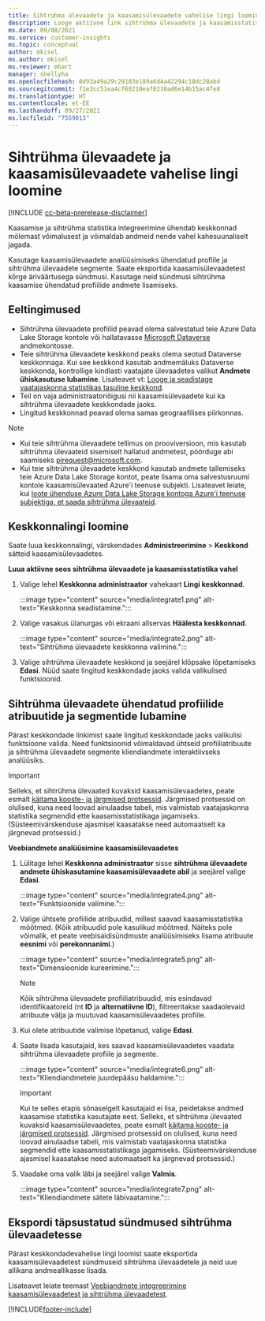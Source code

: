 ```yaml
---
title: Sihtrühma ülevaadete ja kaasamisülevaadete vahelise lingi loomine
description: Looge aktiivne link sihtrühma ülevaadete ja kaasamisstatistika vahel, et võimaldada andmete kahesuunalist jagamist.
ms.date: 09/08/2021
ms.service: customer-insights
ms.topic: conceptual
author: mkisel
ms.author: mkisel
ms.reviewer: mhart
manager: shellyha
ms.openlocfilehash: 8d93a49a29c29103e189a6d4a42294c18dc28abd
ms.sourcegitcommit: f1e3cc51ea4cf68210eaf0210ad6e14b15ac4fe8
ms.translationtype: HT
ms.contentlocale: et-EE
ms.lasthandoff: 09/27/2021
ms.locfileid: "7559013"
---
```

# <a name="create-a-link-between-audience-insights-and-engagement-insights"></a>Sihtrühma ülevaadete ja kaasamisülevaadete vahelise lingi loomine

[!INCLUDE [cc-beta-prerelease-disclaimer](includes/cc-beta-prerelease-disclaimer.md)]

Kaasamise ja sihtrühma statistika integreerimine ühendab keskkonnad mõlemast võimalusest ja võimaldab andmeid nende vahel kahesuunaliselt jagada.

Kasutage kaasamisülevaadete analüüsimiseks ühendatud profiile ja sihtrühma ülevaadete segmente. Saate eksportida kaasamisülevaadetest kõrge äriväärtusega sündmusi. Kasutage neid sündmusi sihtrühma kaasamise ühendatud profiilide andmete lisamiseks.

## <a name="prerequisites"></a>Eeltingimused

- Sihtrühma ülevaadete profiilid peavad olema salvestatud teie Azure Data Lake Storage kontole või hallatavasse [Microsoft Dataverse](/powerapps/maker/data-platform/data-platform-intro.md) andmekontosse. 
- Teie sihtrühma ülevaadete keskkond peaks olema seotud Dataverse keskkonnaga. Kui see keskkond kasutab andmemäluks Dataverse keskkonda, kontrollige kindlasti vaatajate ülevaadetes valikut **Andmete ühiskasutuse lubamine**. Lisateavet vt: [Looge ja seadistage vaatajaskonna statistikas tasuline keskkond](../audience-insights/get-started-paid.md).
- Teil on vaja administraatoriõigusi nii kaasamisülevaadete kui ka sihtrühma ülevaadete keskkondade jaoks.
- Lingitud keskkonnad peavad olema samas geograafilises piirkonnas.

> [!NOTE]
> - Kui teie sihtrühma ülevaadete tellimus on prooviversioon, mis kasutab sihtrühma ülevaateid sisemiselt hallatud andmetest, pöörduge abi saamiseks [pirequest@microsoft.com](mailto:pirequest@microsoft.com). 
> - Kui teie sihtrühma ülevaadete keskkond kasutab andmete tallemiseks teie Azure Data Lake Storage kontot, peate lisama oma salvestusruumi kontole kaasamisülevaated Azure'i teenuse subjekti. Lisateavet leiate, kui [loote ühenduse Azure Data Lake Storage kontoga Azure'i teenuse subjektiga, et saada sihtrühma ülevaateid](../audience-insights/connect-service-principal.md). 


## <a name="create-an-environment-link"></a>Keskkonnalingi loomine

Saate luua keskkonnalingi, värskendades **Administreerimine** > **Keskkond** sätteid kaasamisülevaadetes.

**Luua aktiivne seos sihtrühma ülevaadete ja kaasamisstatistika vahel**

1. Valige lehel **Keskkonna administraator** vahekaart **Lingi keskkonnad**.

    :::image type="content" source="media/integrate1.png" alt-text="Keskkonna seadistamine.":::

1. Valige vasakus ülanurgas või ekraani allservas **Häälesta keskkonnad**.

     :::image type="content" source="media/integrate2.png" alt-text="Sihtrühma ülevaadete keskkonna valimine.":::

1. Valige sihtrühma ülevaadete keskkond ja seejärel klõpsake lõpetamiseks **Edasi**. Nüüd saate lingitud keskkondade jaoks valida valikulised funktsioonid.
 
## <a name="enable-audience-insights-unified-profiles-attributes-and-segments"></a>Sihtrühma ülevaadete ühendatud profiilide atribuutide ja segmentide lubamine

Pärast keskkondade linkimist saate lingitud keskkondade jaoks valikulisi funktsioone valida. Need funktsioonid võimaldavad ühtseid profiiliatribuute ja sihtrühma ülevaadete segmente kliendiandmete interaktiivseks analüüsiks.

> [!IMPORTANT]
> Selleks, et sihtrühma ülevaated kuvaksid kaasamisülevaadetes, peate esmalt [käitama kooste- ja järgmised protsessid](../audience-insights/merge-entities.md). Järgmised protsessid on olulised, kuna need loovad ainulaadse tabeli, mis valmistab vaatajaskonna statistika segmendid ette kaasamisstatistikaga jagamiseks. (Süsteemivärskenduse ajasmisel kaasatakse need automaatselt ka järgnevad protsessid.)

**Veebiandmete analüüsimine kaasamisülevaadetes**

1. Lülitage lehel **Keskkonna administraator** sisse **sihtrühma ülevaadete andmete ühiskasutamine kaasamisülevaadete abil** ja seejärel valige **Edasi**.

    :::image type="content" source="media/integrate4.png" alt-text="Funktsioonide valimine.":::

1. Valige ühtsete profiilide atribuudid, millest saavad kaasamisstatistika mõõtmed. (Kõik atribuudid pole kasulikud mõõtmed. Näiteks pole võimalik, et peate veebisaidisündmuste analüüsimiseks lisama atribuute **eesnimi** või **perekonnanimi**.)

    :::image type="content" source="media/integrate5.png" alt-text="Dimensioonide kureerimine.":::

   >[!NOTE]
   > Kõik sihtrühma ülevaadete profiiliatribuudid, mis esindavad identifikaatoreid (nt **ID** ja **alternatiivne ID**), filtreeritakse saadaolevaid atribuute välja ja muutuvad kaasamisülevaadetes profiile.

1. Kui olete atribuutide valimise lõpetanud, valige **Edasi**.
1. Saate lisada kasutajaid, kes saavad kaasamisülevaadetes vaadata sihtrühma ülevaadete profiile ja segmente.

    :::image type="content" source="media/integrate6.png" alt-text="Kliendiandmetele juurdepääsu haldamine.":::

   > [!IMPORTANT]
   > Kui te selles etapis sõnaselgelt kasutajaid ei lisa, peidetakse andmed kaasamise statistika kasutajate eest.
   > Selleks, et sihtrühma ülevaated kuvaksid kaasamisülevaadetes, peate esmalt [käitama kooste- ja järgmised protsessid](../audience-insights/merge-entities.md). Järgmised protsessid on olulised, kuna need loovad ainulaadse tabeli, mis valmistab vaatajaskonna statistika segmendid ette kaasamisstatistikaga jagamiseks. (Süsteemivärskenduse ajasmisel kaasatakse need automaatselt ka järgnevad protsessid.)

1. Vaadake oma valik läbi ja seejärel valige **Valmis**.

    :::image type="content" source="media/integrate7.png" alt-text="Kliendiandmete sätete läbivaatamine.":::

## <a name="export-refined-events-to-audience-insights"></a>Ekspordi täpsustatud sündmused sihtrühma ülevaadetesse

Pärast keskkondadevahelise lingi loomist saate eksportida kaasamisülevaadetest sündmuseid sihtrühma ülevaadetele ja neid uue allikana andmeallikasse lisada. 

Lisateavet leiate teemast [Veebiandmete integreerimine kaasamisülevaadetest ja sihtrühma ülevaadetest](../audience-insights/integrate-engagement-insights.md).

<!--
## Share engagement insights refined events with audience insights

After you create a link between environments, a new option becomes available for you to share [refined events](refined-events.md) with audience insights.

Consider the following when creating refined events for audience insights: 

- Provide a meaningful name for the refined event. It will be used as an activity name in audience insights.
- Select at least the following properties to create an activity in audience insights: 
    - Signal.Action.Name indicates the activity details.
    - Signal.User.Id maps with the customer ID.
    - Signal.View.Uri is a web address as a basis for segments or measures.
    - Signal.Export.Id is a primary key for events.
    - Signal.Timestamp determines the date and time for the activity.

To share refined events:

1. From the engagement insights menu, select **Data** and then select the **Events** tab.
2. On the **Action** menu, select **Share as activity**.

    :::image type="content" source="media/integrate8.png" alt-text="Data shared events settings.":::

3. You can view and stop actively shared events on the **Export and Sharing** tab.
4. -- per Michael K, we need a mock here (Mukesh needs to update to reflect what happens in AUI once a user shares a refined event (i.e. no longer AUI, data wrangler needs to go discover data in the storage, the shared event is available as a DS and entity, correct?)

### Attach refined events shared as activities to unified profiles in audience insights

You can bring customer web activity data from engagement insights into audience insights. In addition to transactional, demographic, or behavioral data, you can view activities on the web in unified customer profiles. You can then use these profiles to get insights such as segments, measures, and predictions for audience activation.

Follow the steps in [data unification](../audience-insights/data-unification.md) to map, match, and merge website authentication information to unified profiles in audience insights.

You can also share refined events that are now available in audience insights, identified as data sources and entities. 

Next, you can relate event data from engagement insights as unified activities in customer profiles.

### Relate refined event data as an activity of a customer profile

After unifying the data, you can configure the activity for the customer profile. For more information, go to [Customer activities](../audience-insights/activities.md).

:::image type="content" source="media/web-event-activity.png" alt-text="Activities page with expanded Edit activity pane.":::

Next, configure the new activity by using mapping elements: 

- **Primary Key**: Signal.Export.Id, a unique ID that is available for every event record in engagement insights. This property is automatically generated.

- **Timestamp**: Signal.Timestamp in the event property.

- **Event**: Signal.Name, the event name that you want to track.

- **Web address**: Signal.View.Uri that refers to the URI of the page that created the event.

- **Details**: Signal.Action.Name to represent the information to associate with the event. The selected property in this case indicates that the event is for email promotion.

- **Activity type**: In this example, we choose the existing activity type WebLog. This selection is a useful filter option to run prediction models or create segments based on this activity type.

- **Set up relationship**: This important setting ties the activity to existing customer profiles. **Signal.User.Id** is the identifier configured in the SDK to be collected. It relates to the user ID in other data sources that are configured in audience insights. 

This example configures the relationship between Signal.User.Id and RetailCustomers:CustomerRetailId, which is the primary key that was identified in the map step of the data unification process.

After processing the activities, you can review customer records and open a customer card to see activities from engagement insights in the timeline. 

> [!TIP]
> To find a customer ID that has an engagement insights activity, go to **Entities** and preview the data for the UnifiedActivity entity. **ActivityTypeDisplay = WebLog** contains the engagement insights activity configured in the preceding example. Copy the customer ID for one of those records and search<!--note from editor: Edit okay? I couldn't quite follow this.-- > for that ID on the **Customers** page.

--> 

[!INCLUDE[footer-include](../includes/footer-banner.md)]
